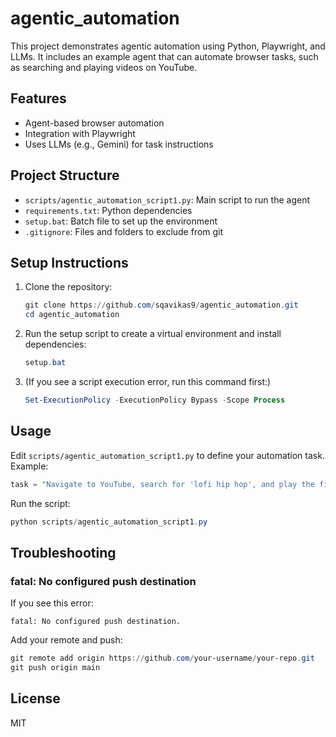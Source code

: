 # agentic_automation

This project demonstrates agentic automation using Python, Playwright, and LLMs. It includes an example agent that can automate browser tasks, such as searching and playing videos on YouTube.

## Features
- Agent-based browser automation
- Integration with Playwright
- Uses LLMs (e.g., Gemini) for task instructions

## Project Structure
- `scripts/agentic_automation_script1.py`: Main script to run the agent
- `requirements.txt`: Python dependencies
- `setup.bat`: Batch file to set up the environment
- `.gitignore`: Files and folders to exclude from git

## Setup Instructions
1. Clone the repository:
	```powershell
	git clone https://github.com/sqavikas9/agentic_automation.git
	cd agentic_automation
	```
2. Run the setup script to create a virtual environment and install dependencies:
	```powershell
	setup.bat
	```
3. (If you see a script execution error, run this command first:)
	```powershell
	Set-ExecutionPolicy -ExecutionPolicy Bypass -Scope Process
	```

## Usage
Edit `scripts/agentic_automation_script1.py` to define your automation task. Example:
```python
task = "Navigate to YouTube, search for 'lofi hip hop', and play the first video."
```
Run the script:
```powershell
python scripts/agentic_automation_script1.py
```

## Troubleshooting
### fatal: No configured push destination
If you see this error:
```
fatal: No configured push destination.
```
Add your remote and push:
```powershell
git remote add origin https://github.com/your-username/your-repo.git
git push origin main
```

## License
MIT
